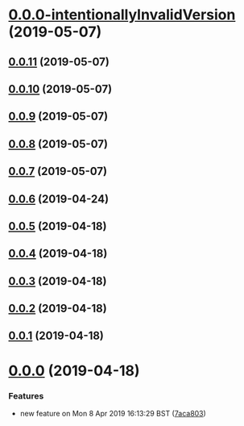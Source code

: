 # [0.0.0-intentionallyInvalidVersion](https://github.com/akira90/release-it-test/compare/v0.0.11...v0.0.0-intentionallyInvalidVersion) (2019-05-07)



## [0.0.11](https://github.com/akira90/release-it-test/compare/v0.0.10...v0.0.11) (2019-05-07)



## [0.0.10](https://github.com/akira90/release-it-test/compare/v0.0.9...v0.0.10) (2019-05-07)



## [0.0.9](https://github.com/akira90/release-it-test/compare/v0.0.8...v0.0.9) (2019-05-07)



## [0.0.8](https://github.com/akira90/release-it-test/compare/v0.0.7...v0.0.8) (2019-05-07)



## [0.0.7](https://github.com/akira90/release-it-test/compare/v0.0.6...v0.0.7) (2019-05-07)



## [0.0.6](https://github.com/akira90/release-it-test/compare/v0.0.5...v0.0.6) (2019-04-24)



## [0.0.5](https://github.com/akira90/release-it-test/compare/v0.0.4...v0.0.5) (2019-04-18)



## [0.0.4](https://github.com/akira90/release-it-test/compare/v0.0.3...v0.0.4) (2019-04-18)



## [0.0.3](https://github.com/akira90/release-it-test/compare/v0.0.2...v0.0.3) (2019-04-18)



## [0.0.2](https://github.com/akira90/release-it-test/compare/v0.0.1...v0.0.2) (2019-04-18)



## [0.0.1](https://github.com/akira90/release-it-test/compare/v0.0.0...v0.0.1) (2019-04-18)



# [0.0.0](https://github.com/akira90/release-it-test/compare/7aca803...v0.0.0) (2019-04-18)


### Features

* new feature on Mon  8 Apr 2019 16:13:29 BST ([7aca803](https://github.com/akira90/release-it-test/commit/7aca803))

